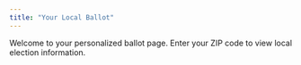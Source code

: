 ```yaml
---
title: "Your Local Ballot"
---
```


Welcome to your personalized ballot page. Enter your ZIP code to view local election information.

